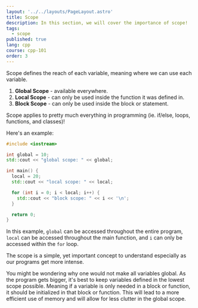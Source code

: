 ```yaml
---
layout: '../../layouts/PageLayout.astro'
title: Scope
description: In this section, we will cover the importance of scope!
tags:
  - scope
published: true
lang: cpp
course: cpp-101
order: 3
---
```


Scope defines the reach of each variable, meaning where we can use each variable.
1. **Global Scope** - available everywhere.
2. **Local Scope** - can only be used inside the function it was defined in.
3. **Block Scope** - can only be used inside the block or statement.

Scope applies to pretty much everything in programming (ie. if/else, loops, functions, and classes)!

Here's an example:

```cpp
#include <iostream>

int global = 10;
std::cout << "global scope: " << global;

int main() {
  local = 20;
  std::cout << "local scope: " << local;

  for (int i = 0; i < local; i++) {
    std::cout << "block scope: " << i << '\n';
  }

  return 0;
}
```

In this example, `global` can be accessed throughout the entire program, `local` can be accessed throughout the main function, and `i` can only be accessed within the `for` loop.

The scope is a simple, yet important concept to understand especially as our programs get more intense.

You might be wondering why one would not make all variables global. As the program gets bigger, it's best to keep variables defined in the lowest scope possible. Meaning if a variable is only needed in a block or function, it should be initialized in that block or function. This will lead to a more efficient use of memory and will allow for less clutter in the global scope.